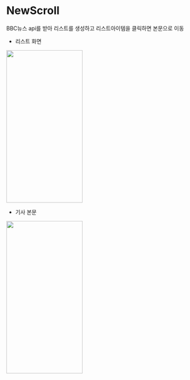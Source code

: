 # NewScroll
BBC뉴스 api를 받아 리스트를 생성하고 리스트아이템을 클릭하면 본문으로 이동

- 리스트 화면
<img src = "https://user-images.githubusercontent.com/119280160/229792508-ce39647d-df24-40ff-9409-9aa7bc0b24ce.png" width = "200" height = "400"/>

- 기사 본문
<img src = "https://user-images.githubusercontent.com/119280160/229792554-05705513-92cb-4e7a-9c87-6aaa4b42a46f.png" width = "200" height = "400"/>

 

